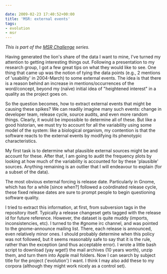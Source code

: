 ```yaml
---

date: 2009-02-23 17:40:52+00:00
title: 'MSR: external events'
tags:
- evolution
- msr
---
```


_This is part of the [MSR Challenge](http://www.neilernst.net/archives/tag/msr/) series._

Having generated the lion's share of the data I want to mine, I've turned my attention to getting interesting things out. Following a presentation to my research group, I got a few great tips on what they would like to see. One thing that came up was the notion of tying the data points (e.g., 2 mentions of 'usability' in 2004-March) to some external events. The idea is that there is a reason behind an increase in mentions/occurrences of the word/concept, beyond my (naïve) initial idea of "heightened interest" in a quality as the project goes on.

So the question becomes, how to extract external events that might be causing these spikes? We can readily imagine many such events: change in developer team, release cycle, source audits, and even more random things. Clearly, it would be impossible to determine all of these. But like a good historian, we must try to account for all the variability using some model of the system: like a biological organism, my contention is that the software reacts to the external events by modifying its phenotypic characteristics.

My first task is to determine what plausible external sources might be and account for these. After that, I am going to audit the frequency plots by looking at how much of the variability is accounted for by these 'plausible' sources. Anything remaining is an outlier that I will endeavour to explain (for a subset of the data).

The most obvious external forcing is release date. Particularly in Gnome, which has for a while [since when?] followed a coördinated release cycle, these fixed release dates are sure to prompt people to begin questioning software quality.

I tried to extract this information, at first, from subversion tags in the repository itself. Typically a release changeset gets tagged with the release id for future reference. However, the dataset is quite muddy (imports, inconsistencies, etc). I turned to the #gnome irc channel, and was pointed to the gnome-announce mailing list. There, each release is announced, even relatively minor ones. I should probably determine when this policy was not followed, but it seems reasonably safe to say that it is the rule, rather than the exception (and thus acceptable error). I wrote a little bash script to download (yay wget!) the mail archives (10 years worth), unzip them, and turn them into Apple mail folders. Now I can search by subject title for the project ('evolution') I want. I think I may also add these to my corpora (although they might work nicely as a control set).
